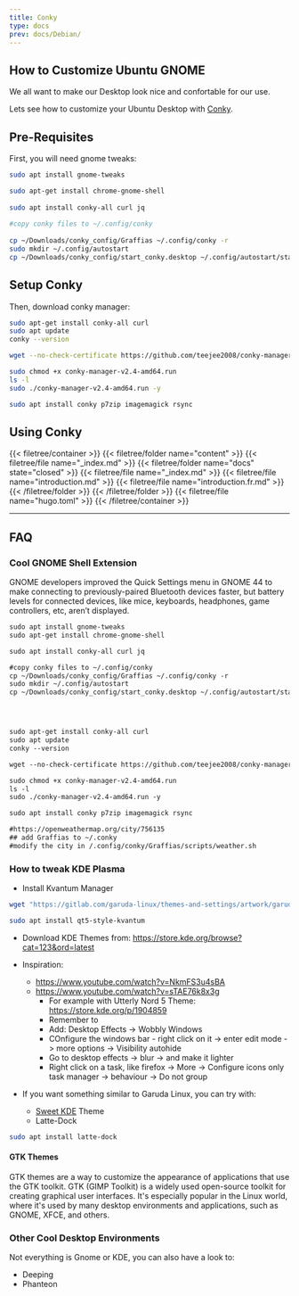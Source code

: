 ```yaml
---
title: Conky
type: docs
prev: docs/Debian/
---
```



## How to Customize Ubuntu GNOME

We all want to make our Desktop look nice and confortable for our use.

Lets see how to customize your Ubuntu Desktop with [Conky](https://github.com/brndnmtthws/conky).

## Pre-Requisites

First, you will need gnome tweaks:

```sh
sudo apt install gnome-tweaks

sudo apt-get install chrome-gnome-shell
  
sudo apt install conky-all curl jq
  
#copy conky files to ~/.config/conky
  
cp ~/Downloads/conky_config/Graffias ~/.config/conky -r
sudo mkdir ~/.config/autostart
cp ~/Downloads/conky_config/start_conky.desktop ~/.config/autostart/start_conky.desktop -r
```

## Setup Conky

Then, download conky manager:

```sh
sudo apt-get install conky-all curl
sudo apt update
conky --version

wget --no-check-certificate https://github.com/teejee2008/conky-manager/releases/download/v2.4/conky-manager-v2.4-amd64.run

sudo chmod +x conky-manager-v2.4-amd64.run
ls -l
sudo ./conky-manager-v2.4-amd64.run -y

sudo apt install conky p7zip imagemagick rsync
```

## Using Conky

{{< filetree/container >}}
  {{< filetree/folder name="content" >}}
    {{< filetree/file name="_index.md" >}}
    {{< filetree/folder name="docs" state="closed" >}}
      {{< filetree/file name="_index.md" >}}
      {{< filetree/file name="introduction.md" >}}
      {{< filetree/file name="introduction.fr.md" >}}
    {{< /filetree/folder >}}
  {{< /filetree/folder >}}
  {{< filetree/file name="hugo.toml" >}}
{{< /filetree/container >}}


--- 

## FAQ


### Cool GNOME Shell Extension


GNOME developers improved the Quick Settings menu in GNOME 44 to make connecting to previously-paired Bluetooth devices faster, but battery levels for connected devices, like mice, keyboards, headphones, game controllers, etc, aren’t displayed.


```txt
sudo apt install gnome-tweaks
sudo apt-get install chrome-gnome-shell

sudo apt install conky-all curl jq

#copy conky files to ~/.config/conky
cp ~/Downloads/conky_config/Graffias ~/.config/conky -r
sudo mkdir ~/.config/autostart
cp ~/Downloads/conky_config/start_conky.desktop ~/.config/autostart/start_conky.desktop -r




sudo apt-get install conky-all curl
sudo apt update
conky --version

wget --no-check-certificate https://github.com/teejee2008/conky-manager/releases/download/v2.4/conky-manager-v2.4-amd64.run

sudo chmod +x conky-manager-v2.4-amd64.run
ls -l
sudo ./conky-manager-v2.4-amd64.run -y

sudo apt install conky p7zip imagemagick rsync

#https://openweathermap.org/city/756135
## add Graffias to ~/.conky 
#modify the city in /.config/conky/Graffias/scripts/weather.sh
```

### How to tweak KDE Plasma

* Install Kvantum Manager

```sh
wget "https://gitlab.com/garuda-linux/themes-and-settings/artwork/garuda-wallpapers/-/raw/master/src/garuda-wallpapers/Dr460nized%20Honeycomb.png?ref_type=heads&inline=false" -O Dr460nized_Honeycomb.png #download garuda wallpaperd

sudo apt install qt5-style-kvantum
```

* Download KDE Themes from: https://store.kde.org/browse?cat=123&ord=latest

* Inspiration:
  * https://www.youtube.com/watch?v=NkmFS3u4sBA
  * https://www.youtube.com/watch?v=sTAE76k8x3g
    * For example with Utterly Nord 5 Theme: https://store.kde.org/p/1904859
    * Remember to 
    * Add: Desktop Effects -> Wobbly Windows
    * COnfigure the windows bar - right click on it -> enter edit mode -> more options -> Visibility autohide
    * Go to desktop effects -> blur -> and make it lighter
    * Right click on a task, like firefox -> More -> Configure icons only task manager -> behaviour -> Do not group

* If you want something similar to Garuda Linux, you can try with:
  * [Sweet KDE](https://store.kde.org/p/1294174) Theme
  * Latte-Dock

```sh
sudo apt install latte-dock
```

#### GTK Themes

GTK themes are a way to customize the appearance of applications that use the GTK toolkit. GTK (GIMP Toolkit) is a widely used open-source toolkit for creating graphical user interfaces. It's especially popular in the Linux world, where it's used by many desktop environments and applications, such as GNOME, XFCE, and others.


### Other Cool Desktop Environments

Not everything is Gnome or KDE, you can also have a look to:

* Deeping
* Phanteon